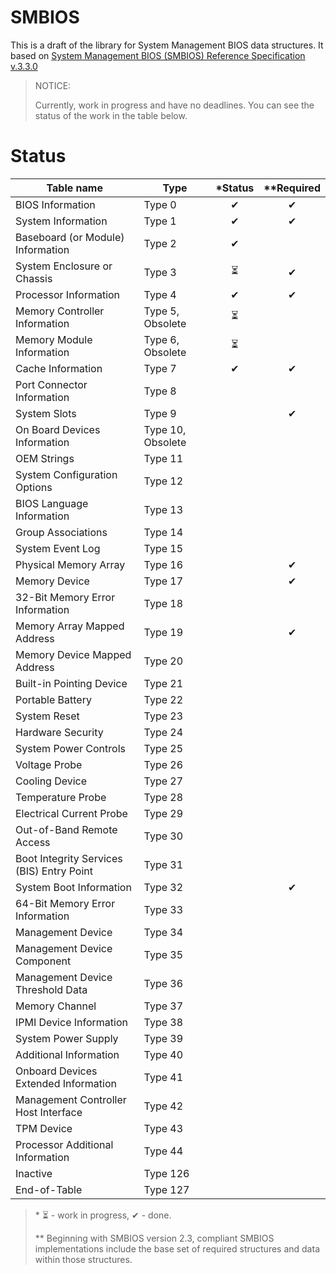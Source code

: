 # SMBIOS

This is a draft of the library for System Management BIOS data structures.
It based on [System Management BIOS (SMBIOS) Reference Specification v.3.3.0](https://www.dmtf.org/sites/default/files/standards/documents/DSP0134_3.3.0.pdf)

> NOTICE:
>
> Currently, work in progress and have no deadlines. You can see the status of the work in the table below.

# Status

| Table name                                | Type              | \*Status | \*\*Required |
| ----------------------------------------- | ----------------- | :------: | :----------: |
| BIOS Information                          | Type 0            |     ✔    |       ✔      |
| System Information                        | Type 1            |     ✔    |       ✔      |
| Baseboard (or Module) Information         | Type 2            |     ✔    |              |
| System Enclosure or Chassis               | Type 3            |     ⏳    |       ✔      |
| Processor Information                     | Type 4            |     ✔    |       ✔      |
| Memory Controller Information             | Type 5, Obsolete  |     ⏳    |              |
| Memory Module Information                 | Type 6, Obsolete  |     ⏳    |              |
| Cache Information                         | Type 7            |     ✔    |       ✔      |
| Port Connector Information                | Type 8            |          |              |
| System Slots                              | Type 9            |          |       ✔      |
| On Board Devices Information              | Type 10, Obsolete |          |              |
| OEM Strings                               | Type 11           |          |              |
| System Configuration Options              | Type 12           |          |              |
| BIOS Language Information                 | Type 13           |          |              |
| Group Associations                        | Type 14           |          |              |
| System Event Log                          | Type 15           |          |              |
| Physical Memory Array                     | Type 16           |          |       ✔      |
| Memory Device                             | Type 17           |          |       ✔      |
| 32-Bit Memory Error Information           | Type 18           |          |              |
| Memory Array Mapped Address               | Type 19           |          |       ✔      |
| Memory Device Mapped Address              | Type 20           |          |              |
| Built-in Pointing Device                  | Type 21           |          |              |
| Portable Battery                          | Type 22           |          |              |
| System Reset                              | Type 23           |          |              |
| Hardware Security                         | Type 24           |          |              |
| System Power Controls                     | Type 25           |          |              |
| Voltage Probe                             | Type 26           |          |              |
| Cooling Device                            | Type 27           |          |              |
| Temperature Probe                         | Type 28           |          |              |
| Electrical Current Probe                  | Type 29           |          |              |
| Out-of-Band Remote Access                 | Type 30           |          |              |
| Boot Integrity Services (BIS) Entry Point | Type 31           |          |              |
| System Boot Information                   | Type 32           |          |       ✔      |
| 64-Bit Memory Error Information           | Type 33           |          |              |
| Management Device                         | Type 34           |          |              |
| Management Device Component               | Type 35           |          |              |
| Management Device Threshold Data          | Type 36           |          |              |
| Memory Channel                            | Type 37           |          |              |
| IPMI Device Information                   | Type 38           |          |              |
| System Power Supply                       | Type 39           |          |              |
| Additional Information                    | Type 40           |          |              |
| Onboard Devices Extended Information      | Type 41           |          |              |
| Management Controller Host Interface      | Type 42           |          |              |
| TPM Device                                | Type 43           |          |              |
| Processor Additional Information          | Type 44           |          |              |
| Inactive                                  | Type 126          |          |              |
| End-of-Table                              | Type 127          |          |              |

> \* ⏳ - work in progress,  ✔ - done.
>
> \*\* Beginning with SMBIOS version 2.3, compliant SMBIOS implementations include the base set of required structures and data within those structures.
